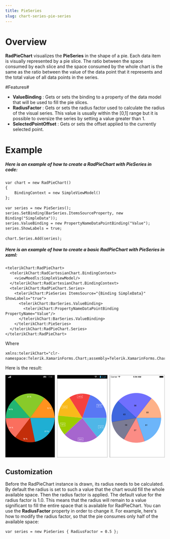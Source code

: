 ```yaml
---
title: PieSeries
slug: chart-series-pie-series
---
```

# Overview #

**RadPieChart** visualizes the **PieSeries** in the shape of a pie. Each data item is visually represented by a pie slice. The ratio between the space consumed by each slice and the space consumed by the whole chart is the same as the ratio between the value of the data point that it represents and the total value of all data points in the series.

#Features#

- **ValueBinding** : Gets or sets the binding to a property of the data model that will be used to fill the pie slices.
- **RadiusFactor** : Gets or sets the radius factor used to calculate the radius of the visual series. This value is usually within the [0,1] range but it is possible to oversize the series by setting a value greater than 1.
- **SelectedPointOffset** : Gets or sets the offset applied to the currently selected point.

# Example #
##### Here is an example of how to create a RadPieChart with PieSeries in **code**: #####

	var chart = new RadPieChart()
	{
	    BindingContext = new SimpleViewModel()
	};
	
	var series = new PieSeries();
	series.SetBinding(BarSeries.ItemsSourceProperty, new Binding("SimpleData"));    
	series.ValueBinding = new PropertyNameDataPointBinding("Value");
	series.ShowLabels = true;
	
	chart.Series.Add(series);

##### Here is an example of how to create a basic RadPieChart with PieSeries in **xaml**: #####

	<telerikChart:RadPieChart>
	  <telerikChart:RadCartesianChart.BindingContext>
	    <viewMoedls:SimpleViewModel/>
	  </telerikChart:RadCartesianChart.BindingContext>
	  <telerikChart:RadPieChart.Series>
	    <telerikChart:PieSeries ItemsSource="{Binding SimpleData}" ShowLabels="true">
	      <telerikChart:BarSeries.ValueBinding>
	        <telerikChart:PropertyNameDataPointBinding PropertyName="Value"/>
	      </telerikChart:BarSeries.ValueBinding>
	    </telerikChart:PieSeries>
	  </telerikChart:RadPieChart.Series>
	</telerikChart:RadPieChart>
Where

	xmlns:telerikChart="clr-namespace:Telerik.XamarinForms.Chart;assembly=Telerik.XamarinForms.Chart"

Here is the result:

![Basic PieSeries](pie-series-basic-example.png)

## Customization ##
Before the RadPieChart instance is drawn, its radius needs to be calculated. By default the radius is set to such a value that the chart would fill the whole available space. Then the radius factor is applied. The default value for the radius factor is 1.0. This means that the radius will remain to a value significant to fill the entire space that is available for RadPieChart. You can use the **RadiusFactor** property in order to change it. For example, here's how to modify the radius factor, so that the pie consumes only half of the available space:

	var series = new PieSeries { RadiusFactor = 0.5 };